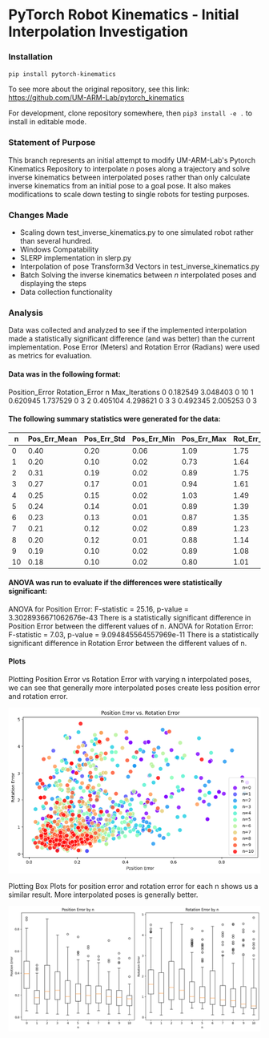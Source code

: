 # PyTorch Robot Kinematics - Initial Interpolation Investigation

### Installation
```shell
pip install pytorch-kinematics
```

To see more about the original repository, see this link: https://github.com/UM-ARM-Lab/pytorch_kinematics

For development, clone repository somewhere, then `pip3 install -e .` to install in editable mode.

### Statement of Purpose
This branch represents an initial attempt to modify UM-ARM-Lab's Pytorch Kinematics Repository to interpolate *n* poses along a trajectory and solve inverse kinematics between interpolated poses rather than only calculate inverse kinematics from an initial pose to a goal pose. It also makes modifications to scale down testing to single robots for testing purposes. 

### Changes Made
* Scaling down test_inverse_kinematics.py to one simulated robot rather than several hundred.
* Windows Compatability
* SLERP implementation in slerp.py
* Interpolation of pose Transform3d Vectors in test_inverse_kinematics.py
* Batch Solving the inverse kinematics between *n* interpolated poses and displaying the steps
* Data collection functionality

### Analysis
Data was collected and analyzed to see if the implemented interpolation made a statistically significant difference (and was better) than the current implementation. Pose Error (Meters) and Rotation Error (Radians) were used as metrics for evaluation.   

#### Data was in the following format:
Position_Error	Rotation_Error	n	Max_Iterations
0	0.182549	3.048403	0	10
1	0.620945	1.737529	0	3
2	0.405104	4.298621	0	3
3	0.492345	2.005253	0	3

#### The following summary statistics were generated for the data:
| n  | Pos_Err_Mean | Pos_Err_Std | Pos_Err_Min | Pos_Err_Max | Rot_Err_Mean | Rot_Err_Std | Rot_Err_Min | Rot_Err_Max |
|----|--------------|-------------|-------------|-------------|--------------|-------------|-------------|-------------|
| 0  | 0.40         | 0.20        | 0.06        | 1.09        | 1.75         | 1.06        | 0.15        | 4.69        |
| 1  | 0.20         | 0.10        | 0.02        | 0.73        | 1.64         | 1.04        | 0.06        | 4.50        |
| 2  | 0.31         | 0.19        | 0.02        | 0.89        | 1.75         | 1.05        | 0.06        | 5.38        |
| 3  | 0.27         | 0.17        | 0.01        | 0.94        | 1.61         | 1.02        | 0.09        | 5.13        |
| 4  | 0.25         | 0.15        | 0.02        | 1.03        | 1.49         | 1.03        | 0.09        | 5.10        |
| 5  | 0.24         | 0.14        | 0.01        | 0.89        | 1.39         | 1.00        | 0.09        | 5.26        |
| 6  | 0.23         | 0.13        | 0.01        | 0.87        | 1.35         | 1.03        | 0.08        | 5.46        |
| 7  | 0.21         | 0.12        | 0.02        | 0.89        | 1.23         | 0.97        | 0.08        | 5.04        |
| 8  | 0.20         | 0.12        | 0.01        | 0.88        | 1.14         | 0.94        | 0.09        | 5.18        |
| 9  | 0.19         | 0.10        | 0.02        | 0.89        | 1.08         | 0.93        | 0.04        | 5.02        |
| 10 | 0.18         | 0.10        | 0.02        | 0.80        | 1.01         | 0.90        | 0.07        | 5.36        |

#### ANOVA was run to evaluate if the differences were statistically significant:
ANOVA for Position Error: F-statistic = 25.16, p-value = 3.3028936671062676e-43
There is a statistically significant difference in Position Error between the different values of n.
ANOVA for Rotation Error: F-statistic = 7.03, p-value = 9.094845564557969e-11
There is a statistically significant difference in Rotation Error between the different values of n.

#### Plots
Plotting Position Error vs Rotation Error with varying n interpolated poses, we can see that generally more interpolated poses create less position error and rotation error.

![Position Error v Rotation Error](analysis/pos_v_err.png)

Plotting Box Plots for position error and rotation error for each n shows us a similar result. More interpolated poses is generally better.

![Position Error v Rotation Error](analysis/box_plots.png)
